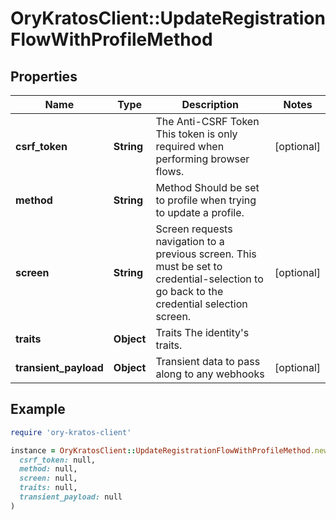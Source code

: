 # OryKratosClient::UpdateRegistrationFlowWithProfileMethod

## Properties

| Name | Type | Description | Notes |
| ---- | ---- | ----------- | ----- |
| **csrf_token** | **String** | The Anti-CSRF Token  This token is only required when performing browser flows. | [optional] |
| **method** | **String** | Method  Should be set to profile when trying to update a profile. |  |
| **screen** | **String** | Screen requests navigation to a previous screen.  This must be set to credential-selection to go back to the credential selection screen. | [optional] |
| **traits** | **Object** | Traits  The identity&#39;s traits. |  |
| **transient_payload** | **Object** | Transient data to pass along to any webhooks | [optional] |

## Example

```ruby
require 'ory-kratos-client'

instance = OryKratosClient::UpdateRegistrationFlowWithProfileMethod.new(
  csrf_token: null,
  method: null,
  screen: null,
  traits: null,
  transient_payload: null
)
```

